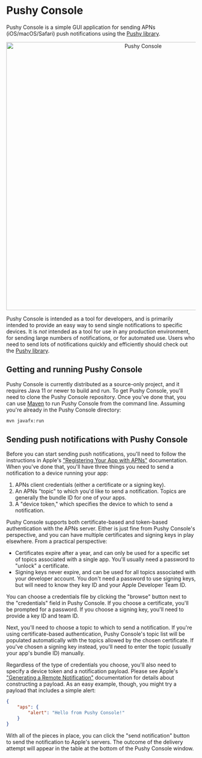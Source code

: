 # Pushy Console

Pushy Console is a simple GUI application for sending APNs (iOS/macOS/Safari) push notifications using the [Pushy library](https://github.com/jchambers/pushy).

<div align="center"><img src="https://jchambers.github.io/pushy-console/img/pushy-console.png" width="712" alt="Pushy Console"/></div>

Pushy Console is intended as a tool for developers, and is primarily intended to provide an easy way to send single notifications to specific devices. It is _not_ intended as a tool for use in any production environment, for sending large numbers of notifications, or for automated use. Users who need to send lots of notifications quickly and efficiently should check out the [Pushy library](https://github.com/jchambers/pushy).

## Getting and running Pushy Console

Pushy Console is currently distributed as a source-only project, and it requires Java 11 or newer to build and run. To get Pushy Console, you'll need to clone the Pushy Console repository. Once you've done that, you can use [Maven](https://maven.apache.org/) to run Pushy Console from the command line. Assuming you're already in the Pushy Console directory:

```sh
mvn javafx:run
```

## Sending push notifications with Pushy Console

Before you can start sending push notifications, you'll need to follow the instructions in Apple's ["Registering Your App with APNs"](https://developer.apple.com/documentation/usernotifications/registering_your_app_with_apns) documentation. When you've done that, you'll have three things you need to send a notification to a device running your app:

1. APNs client credentials (either a certificate or a signing key).
2. An APNs "topic" to which you'd like to send a notification. Topics are generally the bundle ID for one of your apps.
3. A "device token," which specifies the device to which to send a notification.

Pushy Console supports both certificate-based and token-based authentication with the APNs server. Either is just fine from Pushy Console's perspective, and you can have multiple certificates and signing keys in play elsewhere. From a practical perspective:

- Certificates expire after a year, and can only be used for a specific set of topics associated with a single app. You'll usually need a password to "unlock" a certificate.
- Signing keys never expire, and can be used for all topics associated with your developer account. You don't need a password to use signing keys, but will need to know they key ID and your Apple Developer Team ID.

You can choose a credentials file by clicking the "browse" button next to the "credentials" field in Pushy Console. If you choose a certificate, you'll be prompted for a password. If you choose a signing key, you'll need to provide a key ID and team ID.

Next, you'll need to choose a topic to which to send a notification. If you're using certificate-based authentication, Pushy Console's topic list will be populated automatically with the topics allowed by the chosen certificate. If you've chosen a signing key instead, you'll need to enter the topic (usually your app's bundie ID) manually.

Regardless of the type of credentials you choose, you'll also need to specify a device token and a notification payload. Please see Apple's ["Generating a Remote Notification"](https://developer.apple.com/documentation/usernotifications/setting_up_a_remote_notification_server/generating_a_remote_notification) documentation for details about constructing a payload. As an easy example, though, you might try a payload that includes a simple alert:

```json
{
    "aps": {
        "alert": "Hello from Pushy Console!"
    }
}
```

With all of the pieces in place, you can click the "send notification" button to send the notification to Apple's servers. The outcome of the delivery attempt will appear in the table at the bottom of the Pushy Console window.
